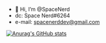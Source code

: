 - 👋 Hi, I’m @SpaceNerd
- dc: Space Nerd#6264
- e-mail: spacenerddev@gmail.com
 

[![Anurag's GitHub stats](https://github-readme-stats.vercel.app/api?username=SpaceNerde&theme=gruvbox)](https://github.com/anuraghazra/github-readme-stats)
